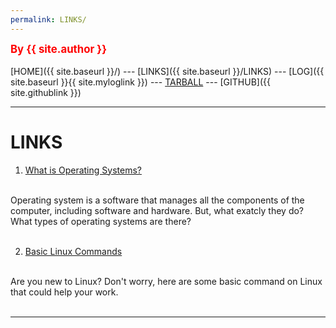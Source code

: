 ```yaml
---
permalink: LINKS/
---
```

<span style="color:red; font-weight:bold; font-size:larger;">By {{ site.author }}</span>
<br><br>
[HOME]({{ site.baseurl }}/) ---
[LINKS]({{ site.baseurl }}/LINKS) ---
[LOG]({{ site.baseurl }}{{ site.myloglink }}) ---
[TARBALL](#) ---
[GITHUB]({{ site.githublink }})
<br>
<hr>

# LINKS

1. [What is Operating Systems?](https://edu.gcfglobal.org/en/computerbasics/understanding-operating-systems/1/)
<br>
Operating system is a software that manages all the components of the computer, including software and hardware. But, what exatcly they do? What types of operating systems are there?
<br><br>

2. [Basic Linux Commands](https://maker.pro/linux/tutorial/basic-linux-commands-for-beginners)
<br>
Are you new to Linux? Don't worry, here are some basic command on Linux that could help your work.

<br>
<br>

<hr>

